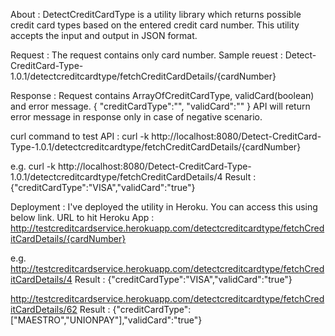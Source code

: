 About  :
DetectCreditCardType is a utility library which returns possible credit card types based on the entered credit card number.
This utility accepts the input and output in JSON format.

Request :
The request contains only card number.
Sample reuest : Detect-CreditCard-Type-1.0.1/detectcreditcardtype/fetchCreditCardDetails/{cardNumber}

Response :
Request contains ArrayOfCreditCardType, validCard(boolean)  and error message.
{
"creditCardType":"",
"validCard":""
}
API will return error message in response only in case of negative scenario.

curl command to test API :
curl -k http://localhost:8080/Detect-CreditCard-Type-1.0.1/detectcreditcardtype/fetchCreditCardDetails/{cardNumber}

e.g.
curl -k http://localhost:8080/Detect-CreditCard-Type-1.0.1/detectcreditcardtype/fetchCreditCardDetails/4
Result :  {"creditCardType":"VISA","validCard":"true"}

Deployment :
 I've deployed the utility in Heroku. You can access this using below link.
URL to hit Heroku App  : 
http://testcreditcardservice.herokuapp.com/detectcreditcardtype/fetchCreditCardDetails/{cardNumber}

e.g.
http://testcreditcardservice.herokuapp.com/detectcreditcardtype/fetchCreditCardDetails/4
Result : {"creditCardType":"VISA","validCard":"true"}

http://testcreditcardservice.herokuapp.com/detectcreditcardtype/fetchCreditCardDetails/62
Result : {"creditCardType":["MAESTRO","UNIONPAY"],"validCard":"true"}

